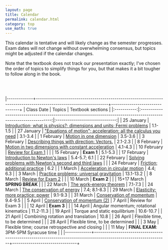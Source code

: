 ```yaml
---
layout: page
title: Calendar
permalink: calendar.html
category: top 
use_math: true
---
```


    
This calendar is tentative and will likely change as the semester progresses. Exam dates will not change without overwhelming consensus, but topics might be adjusted if the calendar changes.

Note that the textbook does not track our presentation exactly; I've chosen the order of topics to simplify things for you, but that makes it a bit tougher to follow along in the book.

<br><br>

|-------------+------------------------------------------------------------------------------------------------------------------+--------------------------------+
| Class Date  | Topics                                                                                                           | Textbook sections              |
|:-----------:|:----------------------------------------------------------------------------------------------------------------:|:------------------------------:|
| 25 January  | <a href="slides/lec1/lecture1.pdf">Introduction; what is physics?; dimensions and units; Fermi problems</a>                                             | 1.1-1.5                        |
| 27 January  | <a href="slides/lec2/lecture2.pdf">"Equations of motion"; acceleration; all the calculus you need</a>                                                   | 3.1-3.4                        |
|  1 February | <a href="slides/lec3/lecture3.pdf">Motion in one dimension</a>                                                                                          | 3.5-3.6                        |
|  3 February | <a href="slides/lec4/lecture4.pdf">Describing things with direction: Vectors.</a>                                                                       | 2.1-2.3                        |
|  8 February | <a href="slides/lec5/lecture5.pdf">Motion in two dimensions with constant acceleration</a>                                                                                                | 4.1-4.3                        |
| 10 February | <a href="slides/lec6/lecture6.pdf">Review for Exam 1</a>                                                                                                |                                |
| 15 February | **Exam 1**                                                                                                       | 5.1-5.3                        |
| 17 February | <a href="slides/lec7/lecture7.pdf">Introduction to Newton's laws</a>                                                                              | 5.4-5.7; 6.1                   |
| 22 February | <a href="slides/lec8/lecture8.pdf">Solving problems with Newton's second and third laws</a>                                                             |                                |
| 24 February | <a href="slides/lec9/lecture9.pdf">Friction; additional practice</a>                                                                                    | 6.2                            |
| 1  March    | <a href="slides/lec10/lec10.pdf">Acceleration in circular motion</a>                                                                                  | 4.4; 6.3                       |
| 3  March    | <a href="slides/lec11/lecture11.pdf">Practice problems; universal gravitation</a>                                                                         | 13.1-13.2                      |
| 8  March    | <a href="slides/lec12/lecture12.pdf">Review for Exam 2</a>                                                                                                |                                |
| 10 March    | **Exam 2**                                                                                                       |                                |
| 15+17 March | **SPRING BREAK**                                                                                                 |                                |
| 22 March    | <a href="slides/lec13/lec13.pdf">The work-energy theorem</a>                                                                                          | 7.1-7.3                        |
| 24 March    | <a href="slides/lec14/lec14.pdf">The conservation of energy</a>                                                                                       | 7.4; 8.1-8.3                   |
| 29 March    | <a href="slides/lec15/lec15.pdf">Elasticity; more practice; power</a>                                            | 9.1-9.3                        | 
| 31 March    | <a href="slides/lec16/lec16.pdf">Conservation of momentum</a>                                                                       | 9.4-9.5                        |
| 5  April    | <a href="slides/lec17/lec17.pdf">Conservation of momentum (2)</a>
| 7  April    | Review for Exam 3                                                                                                |                                |
| 12 April    | **Exam 3**                                                                                                       |                                |
| 14 April    | Angular momentum; rotational kinematics                                                                          | 11.2-11.3                      |
| 19 April    | Torque and static equilibrium                                                                                    | 10.6-10.7                      |
| 21 April    | Combining rotation and translation                                                                               | 10.8                           |
| 26 April    | Flexible time, to be determined                                                                                  |                                |
| 28 April    | Flexible time, to be determined                                                                                  |                                | 
| 3  May      | Flexible time; course retrospective and closing                                                                  |                                |
| 11 May      | **FINAL EXAM**: 3PM-5PM Syracuse time                                                                            |                                |
|-------------+------------------------------------------------------------------------------------------------------------------+--------------------------------+




